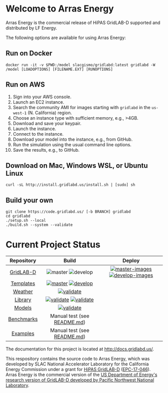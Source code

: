 # Welcome to Arras Energy

Arras Energy is the commercial release of HiPAS GridLAB-D supported and distributed by LF Energy.

The following options are available for using Arras Energy:

## Run on Docker

~~~
docker run -it -v $PWD:/model slacgismo/gridlabd:latest gridlabd -W /model [LOADOPTIONS] [FILENAME.EXT] [RUNOPTIONS]
~~~

## Run on AWS

1. Sign into your AWS console.
2. Launch an EC2 instance.
3. Search the community AMI for images starting with `gridlabd` in the `us-west-1` (N. California) region.
4. Choose an instance type with sufficient memory, e.g., >4GB.
5. Download and save your keypair.
6. Launch the instance.
7. Connect to the instance.
8. Download your model into the instance, e.g., from GitHub.
9. Run the simulation using the usual command line options.
10. Save the results, e.g., to GitHub.

## Download on Mac, Windows WSL, or Ubuntu Linux

~~~
curl -sL http://install.gridlabd.us/install.sh | [sudo] sh
~~~

## Build your own

~~~
git clone https://code.gridlabd.us/ [-b BRANCH] gridlabd
cd gridlabd
./setup.sh --local
./build.sh --system --validate
~~~

# Current Project Status

| Repository | Build | Deploy |
| :---: | :---: | :---: |
| [GridLAB-D](https://github.com/slacgismo/gridlabd) | ![master](https://github.com/slacgismo/gridlabd/actions/workflows/master.yml/badge.svg?branch=master) ![develop](https://github.com/slacgismo/gridlabd/workflows/develop/badge.svg?branch=develop) | [![master-images](https://github.com/slacgismo/gridlabd/actions/workflows/master-image.yml/badge.svg)](https://github.com/slacgismo/gridlabd/actions/workflows/master-image.yml) [![develop-images](https://github.com/slacgismo/gridlabd/actions/workflows/develop-image.yml/badge.svg)](https://github.com/slacgismo/gridlabd/actions/workflows/develop-image.yml) |
| [Templates](https://github.com/slacgismo/gridlabd-template) | [![master](https://github.com/slacgismo/gridlabd-template/actions/workflows/master.yml/badge.svg)](https://github.com/slacgismo/gridlabd-template/actions/workflows/master.yml) [![develop](https://github.com/slacgismo/gridlabd-template/actions/workflows/develop.yml/badge.svg)](https://github.com/slacgismo/gridlabd-template/actions/workflows/develop.yml)
| [Weather](https://github.com/slacgismo/gridlabd-weather) | [![validate](https://github.com/slacgismo/gridlabd-weather/actions/workflows/validate.yml/badge.svg)](https://github.com/slacgismo/gridlabd-weather/actions/workflows/validate.yml)
| [Library](https://github.com/slacgismo/gridlabd-library) | [![validate](https://github.com/slacgismo/gridlabd-library/actions/workflows/master.yml/badge.svg)](https://github.com/slacgismo/gridlabd-library/actions/workflows/master.yml) [![validate](https://github.com/slacgismo/gridlabd-library/actions/workflows/develop.yml/badge.svg)](https://github.com/slacgismo/gridlabd-library/actions/workflows/develop.yml)
| [Models](https://github.com/slacgismo/gridlabd-models) | [![validate](https://github.com/slacgismo/gridlabd-models/actions/workflows/validate.yml/badge.svg)](https://github.com/slacgismo/gridlabd-models/actions/workflows/validate.yml)
| [Benchmarks](https://github.com/slacgismo/gridlabd-benchmarks) | Manual test (see [README.md](https://github.com/slacgismo/gridlabd-benchmarks/blob/main/README.md))
| [Examples](https://github.com/slacgismo/gridlabd-examples) | Manual test (see [README.md](https://github.com/slacgismo/gridlabd-examples/blob/master/README.md))

The documentation for this project is located at http://docs.gridlabd.us/.

This respository contains the source code to Arras Energy, which was developed by SLAC National Accelerator Laboratory for the California Energy Commission under a grant for [HiPAS GridLAB-D](https://www.energizeinnovation.fund/projects/hipas-gridlab-d-high-performance-agent-based-simulation-using-gridlab-d) ([EPC-17-046](https://www.energy.ca.gov/filebrowser/download/1147)).  Arras Energy is the commercial version of the [US Department of Energy's research version of GridLAB-D developed by Pacific Northwest National Laboratory](https://github.com/gridlab-d/gridlab-d).

